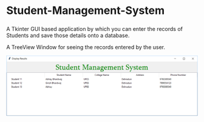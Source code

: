 # Student-Management-System
###
A Tkinter GUI based application by which you can enter the records of Students and save those details onto a database.

A TreeView Window for seeing the records entered by the user.

![alt home](https://github.com/valiant-terminator/Student-Management-System/blob/master/Student_with_DB1.jpeg)
